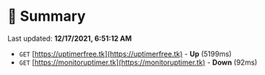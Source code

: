 # 📖 Summary
Last updated: **12/17/2021, 6:51:12 AM**

- `GET` [https://uptimerfree.tk](https://uptimerfree.tk) - **Up** (5199ms)
- `GET` [https://monitoruptimer.tk](https://monitoruptimer.tk) - **Down** (92ms)
